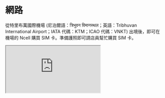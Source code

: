 # 網路

從特里布萬國際機場 (尼泊爾語：त्रिभुवन विमानस्थल；英語：Tribhuvan International Airport；IATA 代碼：KTM；ICAO 代碼：VNKT) 出境後，即可在機場的 Ncell 購買 SIM 卡。準備護照即可請店員幫忙購買 SIM 卡。

<iframe src="https://www.google.com/maps/embed?pb=!1m18!1m12!1m3!1d14130.291169644053!2d85.3552828!3d27.699595799999997!2m3!1f0!2f0!3f0!3m2!1i1024!2i768!4f13.1!3m3!1m2!1s0x39eb1bd57f884fe9%3A0xffdb951217d48e89!2sNcell%20Centre%20Airport!5e0!3m2!1sen!2stw!4v1690714939032!5m2!1sen!2stw" allowfullscreen="" loading="lazy" referrerpolicy="no-referrer-when-downgrade"></iframe>
